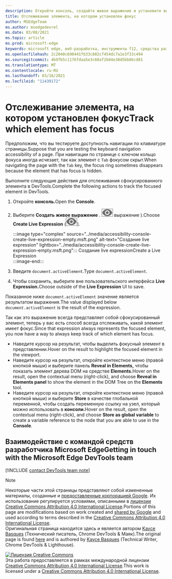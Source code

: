 ```yaml
---
description: Откройте консоль, создайте живое выражение и установите выражение document.activeElement.
title: Отслеживание элемента, на котором установлен фокус
author: MSEdgeTeam
ms.author: msedgedevrel
ms.date: 03/08/2021
ms.topic: article
ms.prod: microsoft-edge
keywords: microsoft edge, веб-разработка, инструменты f12, средства разработчика
ms.openlocfilehash: 2c2040c690441fb33c802cf454dc7a1e3f33c494
ms.sourcegitcommit: 4b9fb5c1176fdaa5e3c60af2b84e38d5bb86cd81
ms.translationtype: MT
ms.contentlocale: ru-RU
ms.lasthandoff: 03/16/2021
ms.locfileid: "11439172"
---
```

<!-- Copyright Kayce Basques 

   Licensed under the Apache License, Version 2.0 (the "License");
   you may not use this file except in compliance with the License.
   You may obtain a copy of the License at

       https://www.apache.org/licenses/LICENSE-2.0

   Unless required by applicable law or agreed to in writing, software
   distributed under the License is distributed on an "AS IS" BASIS,
   WITHOUT WARRANTIES OR CONDITIONS OF ANY KIND, either express or implied.
   See the License for the specific language governing permissions and
   limitations under the License.  -->  

# <a name="track-which-element-has-focus"></a><span data-ttu-id="0156d-104">Отслеживание элемента, на котором установлен фокус</span><span class="sxs-lookup"><span data-stu-id="0156d-104">Track which element has focus</span></span>  

<span data-ttu-id="0156d-105">Предположим, что вы тестируете доступность навигации по клавиатуре страницы.</span><span class="sxs-lookup"><span data-stu-id="0156d-105">Suppose that you are testing the keyboard navigation accessibility of a page.</span></span>  <span data-ttu-id="0156d-106">При навигации по странице с ключом кольцо фокуса иногда исчезает, так как элемент с `Tab` фокусом скрыт.</span><span class="sxs-lookup"><span data-stu-id="0156d-106">When navigating the page with the `Tab` key, the focus ring sometimes disappears because the element that has focus is hidden.</span></span>  

<span data-ttu-id="0156d-107">Выполните следующие действия для отслеживания сфокусированного элемента в DevTools.</span><span class="sxs-lookup"><span data-stu-id="0156d-107">Complete the following actions to track the focused element in DevTools.</span></span>  

1.  <span data-ttu-id="0156d-108">Откройте **консоль.**</span><span class="sxs-lookup"><span data-stu-id="0156d-108">Open the **Console**.</span></span>  
1.  <span data-ttu-id="0156d-109">Выберите **Создать живое выражение** \. ![ Создайте живое ](../media/create-live-expression-icon.msft.png) выражение \).</span><span class="sxs-lookup"><span data-stu-id="0156d-109">Choose **Create Live Expression** \(![Create Live Expression](../media/create-live-expression-icon.msft.png)\).</span></span>  
    
    :::image type="complex" source="../media/accessibility-console-create-live-expression-empty.msft.png" alt-text="Создание live expression" lightbox="../media/accessibility-console-create-live-expression-empty.msft.png":::
       <span data-ttu-id="0156d-111">Создание live expression</span><span class="sxs-lookup"><span data-stu-id="0156d-111">Create a Live Expression</span></span>  
    :::image-end:::  
    
1.  <span data-ttu-id="0156d-112">Введите `document.activeElement`.</span><span class="sxs-lookup"><span data-stu-id="0156d-112">Type `document.activeElement`.</span></span>  
1.  <span data-ttu-id="0156d-113">Чтобы сохранить, выберите вне пользовательского интерфейса **Live Expression.**</span><span class="sxs-lookup"><span data-stu-id="0156d-113">Choose outside of the **Live Expression** UI to save.</span></span>  
    
<span data-ttu-id="0156d-114">Показанное ниже `document.activeElement` значение является результатом выражения.</span><span class="sxs-lookup"><span data-stu-id="0156d-114">The value displayed below `document.activeElement` is the result of the expression.</span></span>  

<span data-ttu-id="0156d-115">Так как это выражение всегда представляет собой сфокусированный элемент, теперь у вас есть способ всегда отслеживать, какой элемент имеет фокус.</span><span class="sxs-lookup"><span data-stu-id="0156d-115">Since that expression always represents the focused element, you now have a way to always keep track of which element has focus.</span></span>  

*   <span data-ttu-id="0156d-116">Наведите курсор на результат, чтобы выделить фокусный элемент в представлении.</span><span class="sxs-lookup"><span data-stu-id="0156d-116">Hover on the result to highlight the focused element in the viewport.</span></span>  
*   <span data-ttu-id="0156d-117">Наведите курсор на результат, откройте контекстное меню \(правой кнопкой мыши\) и выберите панель **Reveal in Elements,** чтобы показать элемент дерева DOM на средстве **Elements.**</span><span class="sxs-lookup"><span data-stu-id="0156d-117">Hover on the result, open the contextual menu \(right-click\), and choose **Reveal in Elements panel** to show the element in the DOM Tree on the **Elements** tool.</span></span>  
*   <span data-ttu-id="0156d-118">Наведите курсор на результат, откройте контекстное меню \(правой кнопкой мыши\) и выберите **Store** в качестве глобальной переменной, чтобы создать переменную ссылку на узел, который можно использовать в **консоли.**</span><span class="sxs-lookup"><span data-stu-id="0156d-118">Hover on the result, open the contextual menu \(right-click\), and choose **Store as global variable** to create a variable reference to the node that you are able to use in the **Console**.</span></span>  

## <a name="getting-in-touch-with-the-microsoft-edge-devtools-team"></a><span data-ttu-id="0156d-119">Взаимодействие с командой средств разработчика Microsoft Edge</span><span class="sxs-lookup"><span data-stu-id="0156d-119">Getting in touch with the Microsoft Edge DevTools team</span></span>  

[!INCLUDE [contact DevTools team note](../includes/contact-devtools-team-note.md)]  

<!-- links -->  

> [!NOTE]
> <span data-ttu-id="0156d-120">Некоторые части этой страницы представляют собой измененные материалы, созданные и [предоставленные корпорацией Google][GoogleSitePolicies]. Их использование регулируется условиями, описанными в [лицензии Creative Commons Attribution 4.0 International License][CCA4IL].</span><span class="sxs-lookup"><span data-stu-id="0156d-120">Portions of this page are modifications based on work created and [shared by Google][GoogleSitePolicies] and used according to terms described in the [Creative Commons Attribution 4.0 International License][CCA4IL].</span></span>  
> <span data-ttu-id="0156d-121">Оригинальная страница [](https://developers.google.com/web/tools/chrome-devtools/accessibility/focus) находится здесь и является автором [Kayce Basques][KayceBasques] \(Технический писатель, Chrome DevTools \& Маяк\).</span><span class="sxs-lookup"><span data-stu-id="0156d-121">The original page is found [here](https://developers.google.com/web/tools/chrome-devtools/accessibility/focus) and is authored by [Kayce Basques][KayceBasques] \(Technical Writer, Chrome DevTools \& Lighthouse\).</span></span>  

[![Лицензия Creative Commons][CCby4Image]][CCA4IL]  
<span data-ttu-id="0156d-123">Эта работа предоставляется в рамках международной лицензии [Creative Commons Attribution 4.0 International License][CCA4IL].</span><span class="sxs-lookup"><span data-stu-id="0156d-123">This work is licensed under a [Creative Commons Attribution 4.0 International License][CCA4IL].</span></span>  

[CCA4IL]: https://creativecommons.org/licenses/by/4.0  
[CCby4Image]: https://i.creativecommons.org/l/by/4.0/88x31.png  
[GoogleSitePolicies]: https://developers.google.com/terms/site-policies  
[KayceBasques]: https://developers.google.com/web/resources/contributors/kaycebasques  
